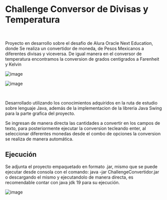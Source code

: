 # Challenge Conversor de Divisas y Temperatura
<br>
<p>Proyecto en desarrollo sobre el desafio de Alura Oracle Next Education, donde
Se realiza un convertidor de moneda, de Pesos Mexicanos a diferentes divisas y viceversa. 
De igual manera en el conversor de temperatura encontramos la conversion de grados centigrados a Farenheit y Kelvin
</p>

![image](https://github.com/MiguelFOlivar/ChallengeConversor/assets/91326484/3b664f13-47d6-40af-835d-aa578409e62e)

![image](https://github.com/MiguelFOlivar/ChallengeConversor/assets/91326484/f4f4344f-2415-45de-a1cb-84630e1e1146)

<br>
<p>Desarrollado utilizando los conocimientos adquiridos en la ruta de estudio sobre lenguaje Java,
además de la implementacion de la libreria Java Swing para la parte grafica del proyecto.</p>
Se ingresan de manera directa las cantidades a convertir en los campos de texto, para posteriormente ejecutar la conversion
tecleando enter, al seleccionar diferentes monedas desde el combo de opciones la conversion se realiza de manera automática.
<p>
  <h2>Ejecución</h2>
<p> 
Se adjunta el proyecto empaquetado en formato .jar, mismo que se puede ejecutar desde consola con el comando: 
java -jar ChallengeConvertidor.jar o descargando el mismo y ejecutandolo de manera directa, es recomendable contar con java jdk 19
para su ejecución.

![image](https://github.com/MiguelFOlivar/ChallengeConversor/assets/91326484/d8e06439-6720-4704-b29a-c6e95a15746e)
</p>
